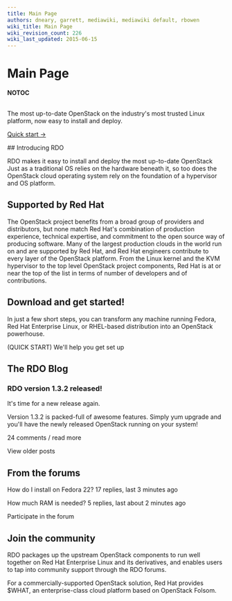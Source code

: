 ```yaml
---
title: Main Page
authors: dneary, garrett, mediawiki, mediawiki default, rbowen
wiki_title: Main Page
wiki_revision_count: 226
wiki_last_updated: 2015-06-15
---
```


# Main Page

__NOTOC__

<div class="hero-unit row">
<div class="span4 intro-stack">
 

</div>
<div class="span6 intro-text">
The most up-to-date OpenStack on the
 industry's most trusted Linux platform,
 now easy to install and deploy.

<span class="btn">[Quick start →](quickstart)</span>

</div>
</div>
<div class="row">
<div class="span7 offset4 pad-sides begin-content">
## Introducing RDO

RDO makes it easy to install and deploy the most up-to-date OpenStack Just as a traditional OS relies on the hardware beneath it, so too does the OpenStack cloud operating system rely on the foundation of a hypervisor and OS platform.

## Supported by Red Hat

The OpenStack project benefits from a broad group of providers and distributors, but none match Red Hat's combination of production experience, technical expertise, and commitment to the open source way of producing software. Many of the largest production clouds in the world run on and are supported by Red Hat, and Red Hat engineers contribute to every layer of the OpenStack platform. From the Linux kernel and the KVM hypervisor to the top level OpenStack project components, Red Hat is at or near the top of the list in terms of number of developers and of contributions.

## Download and get started!

In just a few short steps, you can transform any machine running Fedora, Red Hat Enterprise Linux, or RHEL-based distribution into an OpenStack powerhouse.

(QUICK START) We'll help you get set up

## The RDO Blog

### RDO version 1.3.2 released!

It's time for a new release again.

Version 1.3.2 is packed-full of awesome features. Simply yum upgrade and you'll have the newly released OpenStack running on your system!

24 comments / read more

View older posts

## From the forums

How do I install on Fedora 22? 17 replies, last 3 minutes ago

How much RAM is needed? 5 replies, last about 2 minutes ago

Participate in the forum

## Join the community

RDO packages up the upstream OpenStack components to run well together on Red Hat Enterprise Linux and its derivatives, and enables users to tap into community support through the RDO forums.

For a commercially-supported OpenStack solution, Red Hat provides $WHAT, an enterprise-class cloud platform based on OpenStack Folsom.

</div>
